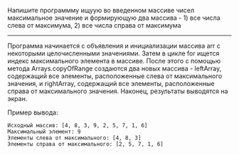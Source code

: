 Напишите программму ищуую во введенном массиве чисел максимальное значение и формирующую два массива - 1) все числа слева от максимума, 2) все числа справа от максимума

---

Программа начинается с объявления и инициализации массива arr с некоторыми целочисленными значениями. Затем в цикле for ищется индекс максимального элемента в массиве. После этого с помощью метода Arrays.copyOfRange создаются два новых массива - leftArray, содержащий все элементы, расположенные слева от максимального значения, и rightArray, содержащий все элементы, расположенные справа от максимального значения. Наконец, результаты выводятся на экран.

Пример вывода:

~~~
Исходный массив: [4, 8, 3, 9, 2, 5, 7, 1, 6]
Максимальный элемент: 9
Элементы слева от максимального: [4, 8, 3]
Элементы справа от максимального: [2, 5, 7, 1, 6]
~~~